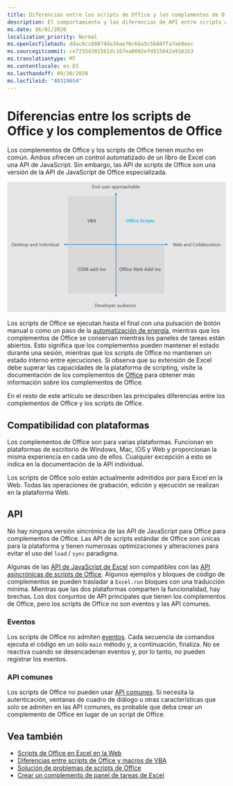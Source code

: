 ```yaml
---
title: Diferencias entre los scripts de Office y los complementos de Office
description: El comportamiento y las diferencias de API entre scripts de Office y complementos de Office.
ms.date: 06/01/2020
localization_priority: Normal
ms.openlocfilehash: ddac6cc68874da34ae76c66a5c5b84ffa7a60eec
ms.sourcegitcommit: ce72354381561dc167ea0092efd915642a9161b3
ms.translationtype: MT
ms.contentlocale: es-ES
ms.lasthandoff: 09/30/2020
ms.locfileid: "48319654"
---
```

# <a name="differences-between-office-scripts-and-office-add-ins"></a>Diferencias entre los scripts de Office y los complementos de Office

Los complementos de Office y los scripts de Office tienen mucho en común. Ambos ofrecen un control automatizado de un libro de Excel con una API de JavaScript. Sin embargo, las API de scripts de Office son una versión de la API de JavaScript de Office especializada.

![Un diagrama de cuatro fases que muestra las áreas de enfoque para diferentes soluciones de extensibilidad de Office. Los scripts de Office y los complementos Web de Office se centran en la web y la colaboración, pero los scripts de Office se adaptan a los usuarios finales (mientras que los complementos Web de Office tienen como objetivo desarrolladores profesionales)).](../images/office-programmability-diagram.png)

Los scripts de Office se ejecutan hasta el final con una pulsación de botón manual o como un paso de la [automatización de energía](https://flow.microsoft.com/), mientras que los complementos de Office se conservan mientras los paneles de tareas están abiertos. Esto significa que los complementos pueden mantener el estado durante una sesión, mientras que los scripts de Office no mantienen un estado interno entre ejecuciones. Si observa que su extensión de Excel debe superar las capacidades de la plataforma de scripting, visite la documentación de los complementos de [Office](/office/dev/add-ins) para obtener más información sobre los complementos de Office.

En el resto de este artículo se describen las principales diferencias entre los complementos de Office y los scripts de Office.

## <a name="platform-support"></a>Compatibilidad con plataformas

Los complementos de Office son para varias plataformas. Funcionan en plataformas de escritorio de Windows, Mac, iOS y Web y proporcionan la misma experiencia en cada uno de ellos. Cualquier excepción a esto se indica en la documentación de la API individual.

Los scripts de Office solo están actualmente admitidos por para Excel en la Web. Todas las operaciones de grabación, edición y ejecución se realizan en la plataforma Web.

## <a name="apis"></a>API

No hay ninguna versión sincrónica de las API de JavaScript para Office para complementos de Office. Las API de scripts estándar de Office son únicas para la plataforma y tienen numerosas optimizaciones y alteraciones para evitar el uso del `load` / `sync` paradigma.

Algunas de las [API de JavaScript de Excel](/javascript/api/excel?view=excel-js-preview&preserve-view=true) son compatibles con las [API asincrónicas de scripts de Office](../develop/excel-async-model.md). Algunos ejemplos y bloques de código de complementos se pueden trasladar a `Excel.run` bloques con una traducción mínima. Mientras que las dos plataformas comparten la funcionalidad, hay brechas. Los dos conjuntos de API principales que tienen los complementos de Office, pero los scripts de Office no son eventos y las API comunes.

### <a name="events"></a>Eventos

Los scripts de Office no admiten [eventos](/office/dev/add-ins/excel/excel-add-ins-events). Cada secuencia de comandos ejecuta el código en un solo `main` método y, a continuación, finaliza. No se reactiva cuando se desencadenan eventos y, por lo tanto, no pueden registrar los eventos.

### <a name="common-apis"></a>API comunes

Los scripts de Office no pueden usar [API comunes](/javascript/api/office). Si necesita la autenticación, ventanas de cuadro de diálogo u otras características que solo se admiten en las API comunes, es probable que deba crear un complemento de Office en lugar de un script de Office.

## <a name="see-also"></a>Vea también

- [Scripts de Office en Excel en la Web](../overview/excel.md)
- [Diferencias entre scripts de Office y macros de VBA](vba-differences.md)
- [Solución de problemas de scripts de Office](../testing/troubleshooting.md)
- [Crear un complemento de panel de tareas de Excel](/office/dev/add-ins/quickstarts/excel-quickstart-jquery)
